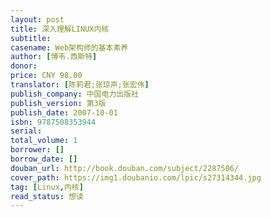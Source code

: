 ```yaml
---
layout: post
title: 深入理解LINUX内核
subtitle: 
casename: Web架构师的基本素养
author: [博韦.西斯特]
donor: 
price: CNY 98.00
translator: [陈莉君;张琼声;张宏伟]
publish_company: 中国电力出版社
publish_version: 第3版
publish_date: 2007-10-01
isbn: 9787508353944
serial: 
total_volume: 1
borrower: []
borrow_date: []
douban_url: http://book.douban.com/subject/2287506/
cover_path: https://img1.doubanio.com/lpic/s27314344.jpg
tag: [Linux,内核]
read_status: 想读
---
```

